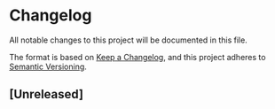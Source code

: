 # Changelog
All notable changes to this project will be documented in this file.

The format is based on [Keep a Changelog](https://keepachangelog.com/en/1.0.0/),
and this project adheres to [Semantic Versioning](https://semver.org/spec/v2.0.0.html).

## [Unreleased]



<!-- [Unreleased]: https://github.com/sina-e/PyTitle-cli/compare/v0.1.6...HEAD -->
<!-- [0.1.6]: https://github.com/sina-e/PyTitle-cli/compare/v0.0.0...v0.0.0 -->
